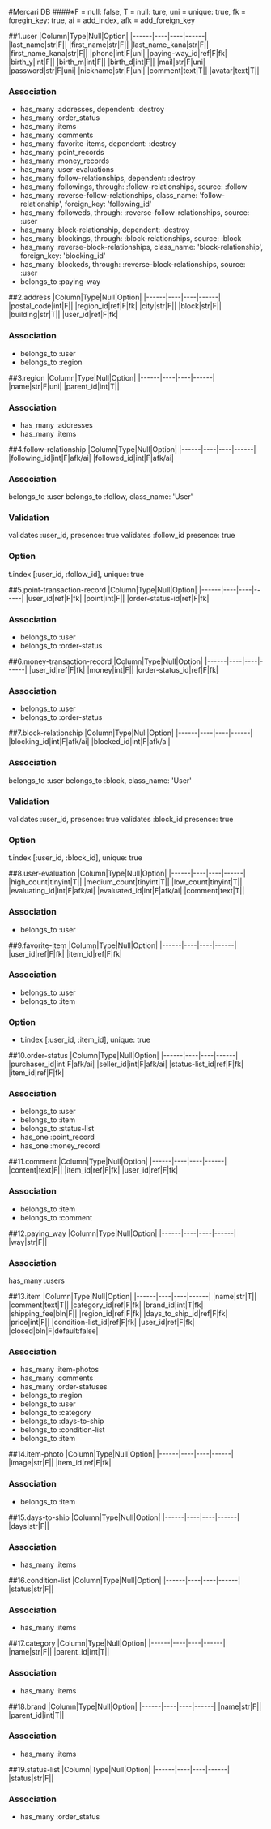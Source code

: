 #Mercari DB
####※F = null: false, T = null: ture, uni = unique: true, fk = foregin_key: true, ai = add_index, afk = add_foreign_key

##1.user
|Column|Type|Null|Option|
|------|----|----|------|
|last_name|str|F||
|first_name|str|F||
|last_name_kana|str|F||
|first_name_kana|str|F||
|phone|int|F|uni|
|paying-way_id|ref|F|fk|
|birth_y|int|F||
|birth_m|int|F||
|birth_d|int|F||
|mail|str|F|uni|
|password|str|F|uni|
|nickname|str|F|uni|
|comment|text|T||
|avatar|text|T||
### Association
- has_many :addresses, dependent: :destroy
- has_many :order_status
- has_many :items
- has_many :comments
- has_many :favorite-items, dependent: :destroy
- has_many :point_records
- has_many :money_records
- has_many :user-evaluations
- has_many :follow-relationships, dependent: :destroy
- has_many :followings, through: :follow-relationships, source: :follow
- has_many :reverse-follow-relationships, class_name: 'follow-relationship', foreign_key: 'following_id'
- has_many :followeds, through: :reverse-follow-relationships, source: :user
- has_many :block-relationship, dependent: :destroy
- has_many :blockings, through: :block-relationships, source: :block
- has_many :reverse-block-relationships, class_name: 'block-relationship', foreign_key: 'blocking_id'
- has_many :blockeds, through: :reverse-block-relationships, source: :user
- belongs_to :paying-way


##2.address
|Column|Type|Null|Option|
|------|----|----|------|
|postal_code|int|F||
|region_id|ref|F|fk|
|city|str|F||
|block|str|F||
|building|str|T||
|user_id|ref|F|fk|
### Association
- belongs_to :user
- belongs_to :region

##3.region
|Column|Type|Null|Option|
|------|----|----|------|
|name|str|F|uni|
|parent_id|int|T||
### Association
- has_many :addresses
- has_many :items

##4.follow-relationship
|Column|Type|Null|Option|
|------|----|----|------|
|following_id|int|F|afk/ai|
|followed_id|int|F|afk/ai|
### Association
belongs_to :user
belongs_to :follow, class_name: 'User'
### Validation
validates :user_id, presence: true
validates :follow_id presence: true
### Option
t.index [:user_id, :follow_id], unique: true

##5.point-transaction-record
|Column|Type|Null|Option|
|------|----|----|------|
|user_id|ref|F|fk|
|point|int|F||
|order-status-id|ref|F|fk|
### Association
- belongs_to :user
- belongs_to :order-status

##6.money-transaction-record
|Column|Type|Null|Option|
|------|----|----|------|
|user_id|ref|F|fk|
|money|int|F||
|order-status_id|ref|F|fk|
### Association
- belongs_to :user
- belongs_to :order-status

##7.block-relationship
|Column|Type|Null|Option|
|------|----|----|------|
|blocking_id|int|F|afk/ai|
|blocked_id|int|F|afk/ai|
### Association
belongs_to :user
belongs_to :block, class_name: 'User'
### Validation
validates :user_id, presence: true
validates :block_id presence: true
### Option
t.index [:user_id, :block_id], unique: true

##8.user-evaluation
|Column|Type|Null|Option|
|------|----|----|------|
|high_count|tinyint|T||
|medium_count|tinyint|T||
|low_count|tinyint|T||
|evaluating_id|int|F|afk/ai|
|evaluated_id|int|F|afk/ai|
|comment|text|T||
### Association
- belongs_to :user

##9.favorite-item
|Column|Type|Null|Option|
|------|----|----|------|
|user_id|ref|F|fk|
|item_id|ref|F|fk|
### Association
- belongs_to :user
- belongs_to :item
### Option
- t.index [:user_id, :item_id], unique: true

##10.order-status
|Column|Type|Null|Option|
|------|----|----|------|
|purchaser_id|int|F|afk/ai|
|seller_id|int|F|afk/ai|
|status-list_id|ref|F|fk|
|item_id|ref|F|fk|
### Association
- belongs_to :user
- belongs_to :item
- belongs_to :status-list
- has_one :point_record
- has_one :money_record

##11.comment
|Column|Type|Null|Option|
|------|----|----|------|
|content|text|F||
|item_id|ref|F|fk|
|user_id|ref|F|fk|
### Association
- belongs_to :item
- belongs_to :comment

##12.paying_way
|Column|Type|Null|Option|
|------|----|----|------|
|way|str|F||
### Association
has_many :users

##13.item
|Column|Type|Null|Option|
|------|----|----|------|
|name|str|T||
|comment|text|T||
|category_id|ref|F|fk|
|brand_id|int|T|fk|
|shipping_fee|bln|F||
|region_id|ref|F|fk|
|days_to_ship_id|ref|F|fk|
|price|int|F||
|condition-list_id|ref|F|fk|
|user_id|ref|F|fk|
|closed|bln|F|default:false|
### Association
- has_many :item-photos
- has_many :comments
- has_many :order-statuses
- belongs_to :region
- belongs_to :user
- belongs_to :category
- belongs_to :days-to-ship
- belongs_to :condition-list
- belongs_to :item

##14.item-photo
|Column|Type|Null|Option|
|------|----|----|------|
|image|str|F||
|item_id|ref|F|fk|
### Association
- belongs_to :item

##15.days-to-ship
|Column|Type|Null|Option|
|------|----|----|------|
|days|str|F||
### Association
- has_many :items

##16.condition-list
|Column|Type|Null|Option|
|------|----|----|------|
|status|str|F||
### Association
- has_many :items

##17.category
|Column|Type|Null|Option|
|------|----|----|------|
|name|str|F||
|parent_id|int|T||
### Association
- has_many :items

##18.brand
|Column|Type|Null|Option|
|------|----|----|------|
|name|str|F||
|parent_id|int|T||
### Association
- has_many :items

##19.status-list
|Column|Type|Null|Option|
|------|----|----|------|
|status|str|F||
### Association
- has_many :order_status
